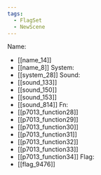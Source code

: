 ```yaml
---
tags:
  - FlagSet
  - NewScene
---
```

Name:
- [[name_14]]
- [[name_8]]
System:
- [[system_28]]
Sound:
- [[sound_133]]
- [[sound_150]]
- [[sound_153]]
- [[sound_814]]
Fn:
- [[p7013_function28]]
- [[p7013_function29]]
- [[p7013_function30]]
- [[p7013_function31]]
- [[p7013_function32]]
- [[p7013_function33]]
- [[p7013_function34]]
Flag:
- [[flag_9476]]
